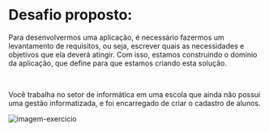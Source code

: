 <h1>Desafio proposto:</h1>

<p>Para desenvolvermos uma aplicação, é necessário fazermos um levantamento de requisitos, ou seja, escrever quais as necessidades e objetivos que ela deverá atingir. Com isso, estamos construindo o domínio da aplicação, que define para que estamos criando esta solução.</p>
<br>
<p>Você trabalha no setor de informática em uma escola que ainda não possui uma gestão informatizada, e foi encarregado de criar o cadastro de alunos.</p>
<img src="https://user-images.githubusercontent.com/115639983/198163131-7277e6e0-967c-41be-abb2-bfcd4fe0f889.jpg" alt="imagem-exercicio">
